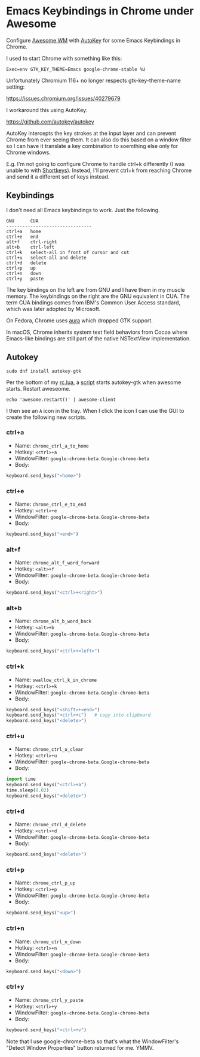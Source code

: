 # Emacs Keybindings in Chrome under Awesome

Configure [Awesome WM](https://awesomewm.org)
with [AutoKey](https://github.com/autokey/autokey)
for some Emacs Keybindings in Chrome.

I used to start Chrome with something like this:
```
Exec=env GTK_KEY_THEME=Emacs google-chrome-stable %U
```
Unfortunately Chromium 116+ no longer respects gtk-key-theme-name
setting:

  https://issues.chromium.org/issues/40279679

I workaround this using AutoKey:

  https://github.com/autokey/autokey

AutoKey intercepts the key strokes at the input layer and can 
prevent Chrome from ever seeing them. It can also do this based
on a window filter so I can have it translate a key combination
to soemthing else only for Chrome windows.

E.g. I'm not going to configure Chrome to handle ctrl+k differently
(I was unable to with [Shortkeys](https://chromewebstore.google.com/detail/shortkeys-custom-keyboard/logpjaacgmcbpdkdchjiaagddngobkck?hl=en)).
Instead, I'll prevent ctrl+k from reaching Chrome
and send it a different set of keys instead.

## Keybindings

I don't need all Emacs keybindings to work. Just the following.
```
GNU      CUA
--------------------------------
ctrl+a   home
ctrl+e   end
alt+f    ctrl-right
alt+b    ctrl-left
ctrl+k   select-all in front of cursor and cut
ctrl+u   select-all and delete
ctrl+d   delete
ctrl+p   up
ctrl+n   down
ctrl+y   paste
```
The key bindings on the left are from GNU and I have them in my muscle
memory. The keybindings on the right are the GNU equivalent in CUA.
The term CUA bindings comes from IBM's Common User Access standard,
which was later adopted by Microsoft.

On Fedora, Chrome uses
[aura](https://www.chromium.org/developers/design-documents/aura-desktop-window-manager)
which dropped GTK support.

In macOS, Chrome inherits system text field behaviors from Cocoa where
Emacs-like bindings are still part of the native NSTextView
implementation.

## Autokey

```
sudo dnf install autokey-gtk
```

Per the bottom of my [rc.lua](../rc.lua),
a [script](../autorun.sh) starts autokey-gtk
when awesome starts. Restart aweseome.
```
echo 'awesome.restart()' | awesome-client
```
I then see an `A` icon in the tray. When I click
the icon I can use the GUI to create the following
new scripts.

### ctrl+a

- Name: `chrome_ctrl_a_to_home`
- Hotkey: `<ctrl>+a`
- WindowFilter: `google-chrome-beta.Google-chrome-beta`
- Body:
```python
keyboard.send_keys("<home>")
```

### ctrl+e

- Name: `chrome_ctrl_e_to_end`
- Hotkey: `<ctrl>+e`
- WindowFilter: `google-chrome-beta.Google-chrome-beta`
- Body:
```python
keyboard.send_keys("<end>")
```

### alt+f

- Name: `chrome_alt_f_word_forward`
- Hotkey: `<alt>+f`
- WindowFilter: `google-chrome-beta.Google-chrome-beta`
- Body:
```python
keyboard.send_keys("<ctrl>+<right>")
```
### alt+b

- Name: `chrome_alt_b_word_back`
- Hotkey: `<alt>+b`
- WindowFilter: `google-chrome-beta.Google-chrome-beta`
- Body:
```python
keyboard.send_keys("<ctrl>+<left>")
```

### ctrl+k

- Name: `swallow_ctrl_k_in_chrome`
- Hotkey: `<ctrl>+k`
- WindowFilter: `google-chrome-beta.Google-chrome-beta`
- Body:
```python
keyboard.send_keys("<shift>+<end>")
keyboard.send_keys("<ctrl>+c")   # copy into clipboard
keyboard.send_keys("<delete>")
```

### ctrl+u

- Name: `chrome_ctrl_u_clear`
- Hotkey: `<ctrl>+u`
- WindowFilter: `google-chrome-beta.Google-chrome-beta`
- Body:
```python
import time
keyboard.send_keys("<ctrl>+a")
time.sleep(0.02)
keyboard.send_keys("<delete>")
```

### ctrl+d

- Name: `chrome_ctrl_d_delete`
- Hotkey: `<ctrl>+d`
- WindowFilter: `google-chrome-beta.Google-chrome-beta`
- Body:
```python
keyboard.send_keys("<delete>")
```

### ctrl+p

- Name: `chrome_ctrl_p_up`
- Hotkey: `<ctrl>+p`
- WindowFilter: `google-chrome-beta.Google-chrome-beta`
- Body:
```python
keyboard.send_keys("<up>")
```

### ctrl+n

- Name: `chrome_ctrl_n_down`
- Hotkey: `<ctrl>+n`
- WindowFilter: `google-chrome-beta.Google-chrome-beta`
- Body:
```python
keyboard.send_keys("<down>")
```

### ctrl+y
- Name: `chrome_ctrl_y_paste`
- Hotkey: `<ctrl>+y`
- WindowFilter: `google-chrome-beta.Google-chrome-beta`
- Body:
```python
keyboard.send_keys("<ctrl>+v")
```

Note that I use google-chrome-beta so that's what the
WindowFilter's "Detect Window Properties" button returned
for me. YMMV.
